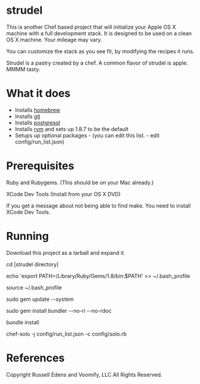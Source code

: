 strudel
=======

This is another Chef based project that will initialize your Apple OS X machine with a full development stack.
It is designed to be used on a clean OS X machine.  Your mileage may vary.

You can customize the stack as you see fit, by modifying the recipes it runs.

Strudel is a pastry created by a chef. A common flavor of strudel is apple.  MMMM tasty.

What it does
============
* Installs [homebrew]
* Installs [git]
* Installs [postgresql]
* Installs [rvm] and sets up 1.8.7 to be the default
* Setups up optional packages - (you can edit this list. - edit config/run_list.json)


Prerequisites
=============
Ruby and Rubygems. (This should be on your Mac already.)

XCode Dev Tools  (Install from your OS X DVD)

If you get a message about not being able to find make.  You need to install XCode Dev Tools.

Running
=======
Download this project as a tarball and expand it.

cd [strudel directory]

echo 'export PATH=/Library/Ruby/Gems/1.8/bin:$PATH' >> ~/.bash_profile

source ~/.bash_profile

sudo gem update --system

sudo gem install bundler --no-ri --no-rdoc

bundle install

chef-solo -j config/run_list.json -c config/solo.rb

References
==========
[git]: http://git-scm.com/
[rvm]: http://rvm.beginrescueend.com
[mysql]: http://www.mysql.com/
[homebrew]: http://github.com/mxcl/homebrew
[postgresql]: http://www.postgresql.org/



Copyright Russell Edens and Voomify, LLC All Rights Reserved.
